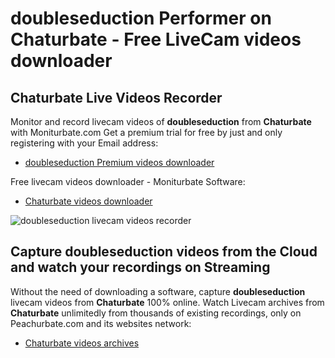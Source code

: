 # doubleseduction Performer on Chaturbate - Free LiveCam videos downloader

## Chaturbate Live Videos Recorder

Monitor and record livecam videos of **doubleseduction** from **Chaturbate** with Moniturbate.com
Get a premium trial for free by just and only registering with your Email address:
* [doubleseduction Premium videos downloader](https://moniturbate.com/request-demo-licence-key.html)

Free livecam videos downloader - Moniturbate Software:
* [Chaturbate videos downloader](https://moniturbate.com/moniturbate-download-software.html)

![doubleseduction livecam videos recorder](https://peachurnet.com/templates/moniturbate-software.png)


## Capture doubleseduction videos from the Cloud and watch your recordings on Streaming

Without the need of downloading a software, capture **doubleseduction** livecam videos from **Chaturbate** 100% online.
Watch Livecam archives from **Chaturbate** unlimitedly from thousands of existing recordings, only on Peachurbate.com and its websites network:
* [Chaturbate videos archives](https://peachurnet.com/)